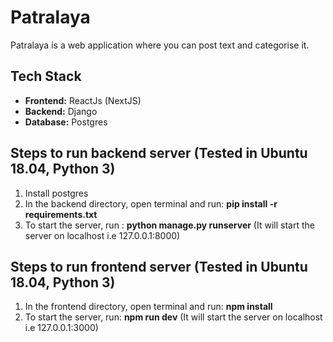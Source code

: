# Patralaya
Patralaya is a web application where you can post text and categorise it.

## Tech Stack
- **Frontend:** ReactJs (NextJS)
- **Backend:** Django
- **Database:** Postgres

## Steps to run backend server (Tested in Ubuntu 18.04, Python 3)
<ol>
<li> Install postgres
<li> In the backend directory, open terminal and run: <b>pip install -r requirements.txt</b>
<li> To start the server, run : <b>python manage.py runserver</b> (It will start the server on localhost i.e 127.0.0.1:8000)
</ol>

## Steps to run frontend server (Tested in Ubuntu 18.04, Python 3)
<ol>
<li> In the frontend directory, open terminal and run: <b>npm install</b>
<li> To start the server, run: <b>npm run dev</b> (It will start the server on localhost i.e 127.0.0.1:3000)
</ol>
